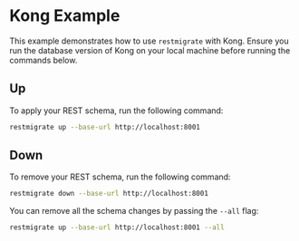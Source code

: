 # Kong Example

This example demonstrates how to use `restmigrate` with Kong. Ensure you run the database version of Kong on your local machine before running the commands below.

## Up

To apply your REST schema, run the following command:

```bash
restmigrate up --base-url http://localhost:8001
```

## Down

To remove your REST schema, run the following command:

```bash
restmigrate down --base-url http://localhost:8001
```

You can remove all the schema changes by passing the `--all` flag:

```bash
restmigrate up --base-url http://localhost:8001 --all
```